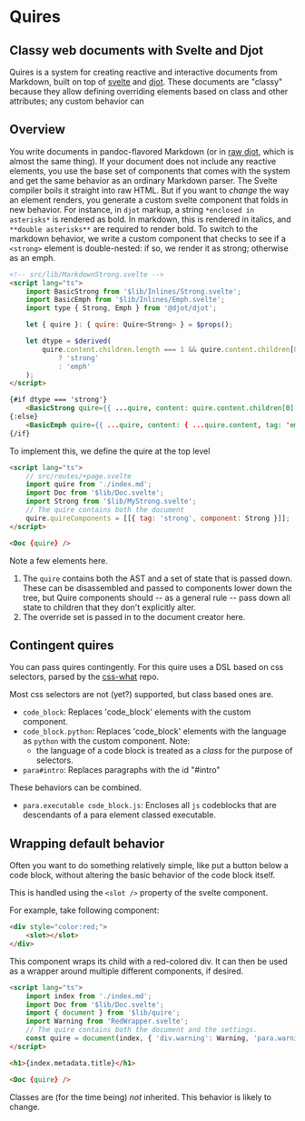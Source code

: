 # Quires

## Classy web documents with Svelte and Djot

Quires is a system for creating reactive and interactive documents from Markdown, built on top of [svelte](https://svelte.dev)
and [djot](https://djot.net/). These documents are "classy" because they allow defining
overriding elements based on class and other attributes; any custom behavior can 

## Overview

You write documents in pandoc-flavored Markdown (or in [raw djot](https://djot.net/), which is almost the same thing). If your document does not include any reactive elements, you use the base set of components that comes with the system and get the same behavior as an ordinary Markdown parser. The Svelte compiler boils it straight into raw HTML. But if you want to _change_ the way an element renders, you generate a custom svelte component that folds
in new behavior. For instance, in `djot` markup, a string `*enclosed in asterisks*` is rendered as bold. In markdown, this is rendered in italics, and `**double asterisks**` are required to render bold. To switch to the markdown behavior, we write a custom component that checks to see if a `<strong>` element is double-nested: if so, we render it as strong; otherwise as an emph.

```html
<!-- src/lib/MarkdownStrong.svelte -->
<script lang="ts">
	import BasicStrong from '$lib/Inlines/Strong.svelte';
	import BasicEmph from '$lib/Inlines/Emph.svelte';
	import type { Strong, Emph } from '@djot/djot';

	let { quire }: { quire: Quire<Strong> } = $props();

	let dtype = $derived(
		quire.content.children.length === 1 && quire.content.children[0].tag === 'strong'
			? 'strong'
			: 'emph'
	);
</script>

{#if dtype === 'strong'}
	<BasicStrong quire={{ ...quire, content: quire.content.children[0] as Strong }} />
{:else}
	<BasicEmph quire={{ ...quire, content: { ...quire.content, tag: 'emph' } }} />
{/if}
```

To implement this, we define the quire at the top level

```html
<script lang="ts">
	// src/routes/+page.svelte
	import quire from './index.md';
	import Doc from '$lib/Doc.svelte';
	import Strong from '$lib/MyStrong.svelte';
	// The quire contains both the document
	quire.quireComponents = [[{ tag: 'strong', component: Strong }]];
</script>

<Doc {quire} />
```

Note a few elements here.

1. The `quire` contains both the AST and a set of state that is passed down. These can be disassembled
   and passed to components lower down the tree, but Quire components should -- as a general rule --
   pass down all state to children that they don't explicitly alter.
2. The override set is passed in to the document creator here.

## Contingent quires

You can pass quires contingently. For this quire uses a DSL based on css selectors, parsed by the [css-what](https://github.com/fb55/css-what#readme) repo.

Most css selectors are not (yet?) supported, but class based ones are.

- `code_block`: Replaces 'code_block' elements with the custom component.
- `code_block.python`: Replaces 'code_block' elements with the language as `python` with the custom component.
  Note:
  - the language of a code block is treated as a _class_ for the purpose of selectors.
- `para#intro`: Replaces paragraphs with the id "#intro"

These behaviors can be combined.

- `para.executable code_block.js`: Encloses all `js` codeblocks that are descendants of a para element classed executable.


## Wrapping default behavior

Often you want to do something relatively simple, like put a button below a code block, without altering
the basic behavior of the code block itself.

This is handled using the `<slot />` property of the svelte component.

For example, take following component:

```html
<div style="color:red;">
	<slot></slot>
</div>
```

This component wraps its child with a red-colored div. It can then be used
as a wrapper around multiple different components, if desired.

```html
<script lang="ts">
	import index from './index.md';
	import Doc from '$lib/Doc.svelte';
	import { document } from '$lib/quire';
	import Warning from 'RedWrapper.svelte';
	// The quire contains both the document and the settings.
	const quire = document(index, { 'div.warning': Warning, 'para.warning': Warning });
</script>

<h1>{index.metadata.title}</h1>

<Doc {quire} />
```

Classes are (for the time being) _not_ inherited. This behavior is likely to change.
